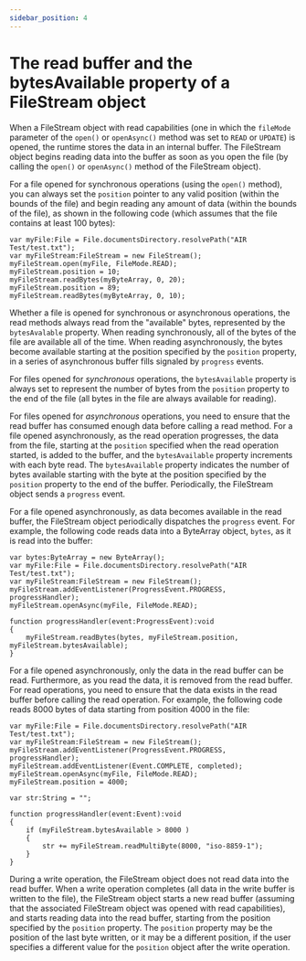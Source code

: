 ```yaml
---
sidebar_position: 4
---
```


# The read buffer and the bytesAvailable property of a FileStream object

When a FileStream object with read capabilities (one in which the `fileMode`
parameter of the `open()` or `openAsync()` method was set to `READ` or `UPDATE`)
is opened, the runtime stores the data in an internal buffer. The FileStream
object begins reading data into the buffer as soon as you open the file (by
calling the `open()` or `openAsync()` method of the FileStream object).

For a file opened for synchronous operations (using the `open()` method), you
can always set the `position` pointer to any valid position (within the bounds
of the file) and begin reading any amount of data (within the bounds of the
file), as shown in the following code (which assumes that the file contains at
least 100 bytes):

```
var myFile:File = File.documentsDirectory.resolvePath("AIR Test/test.txt");
var myFileStream:FileStream = new FileStream();
myFileStream.open(myFile, FileMode.READ);
myFileStream.position = 10;
myFileStream.readBytes(myByteArray, 0, 20);
myFileStream.position = 89;
myFileStream.readBytes(myByteArray, 0, 10);
```

Whether a file is opened for synchronous or asynchronous operations, the read
methods always read from the "available" bytes, represented by the
`bytesAvalable` property. When reading synchronously, all of the bytes of the
file are available all of the time. When reading asynchronously, the bytes
become available starting at the position specified by the `position` property,
in a series of asynchronous buffer fills signaled by `progress` events.

For files opened for _synchronous_ operations, the `bytesAvailable` property is
always set to represent the number of bytes from the `position` property to the
end of the file (all bytes in the file are always available for reading).

For files opened for _asynchronous_ operations, you need to ensure that the read
buffer has consumed enough data before calling a read method. For a file opened
asynchronously, as the read operation progresses, the data from the file,
starting at the `position` specified when the read operation started, is added
to the buffer, and the `bytesAvailable` property increments with each byte read.
The `bytesAvailable` property indicates the number of bytes available starting
with the byte at the position specified by the `position` property to the end of
the buffer. Periodically, the FileStream object sends a `progress` event.

For a file opened asynchronously, as data becomes available in the read buffer,
the FileStream object periodically dispatches the `progress` event. For example,
the following code reads data into a ByteArray object, `bytes`, as it is read
into the buffer:

```
var bytes:ByteArray = new ByteArray();
var myFile:File = File.documentsDirectory.resolvePath("AIR Test/test.txt");
var myFileStream:FileStream = new FileStream();
myFileStream.addEventListener(ProgressEvent.PROGRESS, progressHandler);
myFileStream.openAsync(myFile, FileMode.READ);

function progressHandler(event:ProgressEvent):void
{
	myFileStream.readBytes(bytes, myFileStream.position, myFileStream.bytesAvailable);
}
```

For a file opened asynchronously, only the data in the read buffer can be read.
Furthermore, as you read the data, it is removed from the read buffer. For read
operations, you need to ensure that the data exists in the read buffer before
calling the read operation. For example, the following code reads 8000 bytes of
data starting from position 4000 in the file:

```
var myFile:File = File.documentsDirectory.resolvePath("AIR Test/test.txt");
var myFileStream:FileStream = new FileStream();
myFileStream.addEventListener(ProgressEvent.PROGRESS, progressHandler);
myFileStream.addEventListener(Event.COMPLETE, completed);
myFileStream.openAsync(myFile, FileMode.READ);
myFileStream.position = 4000;

var str:String = "";

function progressHandler(event:Event):void
{
	if (myFileStream.bytesAvailable > 8000 )
	{
		str += myFileStream.readMultiByte(8000, "iso-8859-1");
	}
}
```

During a write operation, the FileStream object does not read data into the read
buffer. When a write operation completes (all data in the write buffer is
written to the file), the FileStream object starts a new read buffer (assuming
that the associated FileStream object was opened with read capabilities), and
starts reading data into the read buffer, starting from the position specified
by the `position` property. The `position` property may be the position of the
last byte written, or it may be a different position, if the user specifies a
different value for the `position` object after the write operation.
